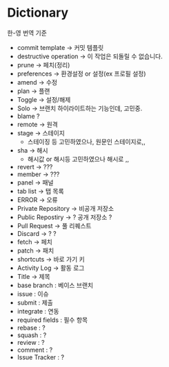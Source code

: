 # Dictionary

한-영 번역 기준 





- commit template -> 커밋 템플릿
- destructive operation -> 이 작업은 되돌릴 수 없습니다.
- prune -> 페치(정리)
- preferences -> 환경설정 or 설정(ex 프로필 설정)
- amend -> 수정
- plan -> 플랜
- Toggle -> 설정/해제
- Solo -> 브랜치 하이라이트하는 기능인데, 고민중.
- blame ?
- remote -> 원격
- stage -> 스테이지
  - 스테이징 등 고민하였으나, 원문인 스테이지로,,
- sha -> 해시 
  - 해시값 or 해시등 고민하였으나 해시로 ,,
- revert -> ???
- member -> ???
- panel -> 패널
- tab list -> 탭 목록
- ERROR -> 오류
- Private Repository -> 비공개 저장소
- Public Repostiry -> ? 공개 저장소 ?
- Pull Request -> 풀 리퀘스트
- Discard -> ? ? 
- fetch -> 페치
- patch -> 패치
- shortcuts -> 바로 가기 키
- Activity Log -> 활동 로그 
- Title -> 제목
- base branch : 베이스 브랜치
- issue : 이슈
- submit : 제출
- integrate : 연동
- required fields : 필수 항목
- rebase : ?
- squash : ?
- review : ?
- comment : ?
- Issue Tracker : ?